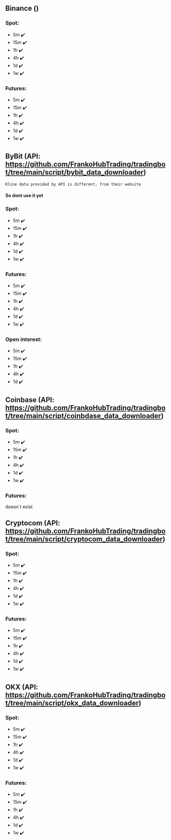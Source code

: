 ## Binance ()

### Spot:

- 5m :heavy_check_mark:
- 15m :heavy_check_mark:
- 1h :heavy_check_mark:
- 4h :heavy_check_mark:
- 1d :heavy_check_mark:
- 1w :heavy_check_mark:

### Futures:

- 5m :heavy_check_mark:
- 15m :heavy_check_mark:
- 1h :heavy_check_mark:
- 4h :heavy_check_mark:
- 1d :heavy_check_mark:
- 1w :heavy_check_mark:

## ByBit (API: https://github.com/FrankoHubTrading/tradingbot/tree/main/script/bybit_data_downloader)

`Kline data provided by API is different, from their website`

#### So dont use it yet

### Spot:

- 5m :heavy_check_mark:
- 15m :heavy_check_mark:
- 1h :heavy_check_mark:
- 4h :heavy_check_mark:
- 1d :heavy_check_mark:
- 1w :heavy_check_mark:

### Futures:

- 5m :heavy_check_mark:
- 15m :heavy_check_mark:
- 1h :heavy_check_mark:
- 4h :heavy_check_mark:
- 1d :heavy_check_mark:
- 1w :heavy_check_mark:

### Open interest:

- 5m :heavy_check_mark:
- 15m :heavy_check_mark:
- 1h :heavy_check_mark:
- 4h :heavy_check_mark:
- 1d :heavy_check_mark:

## Coinbase (API: https://github.com/FrankoHubTrading/tradingbot/tree/main/script/coinbdase_data_downloader)

### Spot:

- 5m :heavy_check_mark:
- 15m :heavy_check_mark:
- 1h :heavy_check_mark:
- 4h :heavy_check_mark:
- 1d :heavy_check_mark:
- 1w :heavy_check_mark:

### Futures:

doesn`t exist

## Cryptocom (API: https://github.com/FrankoHubTrading/tradingbot/tree/main/script/cryptocom_data_downloader)

### Spot:

- 5m :heavy_check_mark:
- 15m :heavy_check_mark:
- 1h :heavy_check_mark:
- 4h :heavy_check_mark:
- 1d :heavy_check_mark:
- 1w :heavy_check_mark:

### Futures:

- 5m :heavy_check_mark:
- 15m :heavy_check_mark:
- 1h :heavy_check_mark:
- 4h :heavy_check_mark:
- 1d :heavy_check_mark:
- 1w :heavy_check_mark:

## OKX (API: https://github.com/FrankoHubTrading/tradingbot/tree/main/script/okx_data_downloader)

### Spot:

- 5m :heavy_check_mark:
- 15m :heavy_check_mark:
- 1h :heavy_check_mark:
- 4h :heavy_check_mark:
- 1d :heavy_check_mark:
- 1w :heavy_check_mark:

### Futures:

- 5m :heavy_check_mark:
- 15m :heavy_check_mark:
- 1h :heavy_check_mark:
- 4h :heavy_check_mark:
- 1d :heavy_check_mark:
- 1w :heavy_check_mark:
